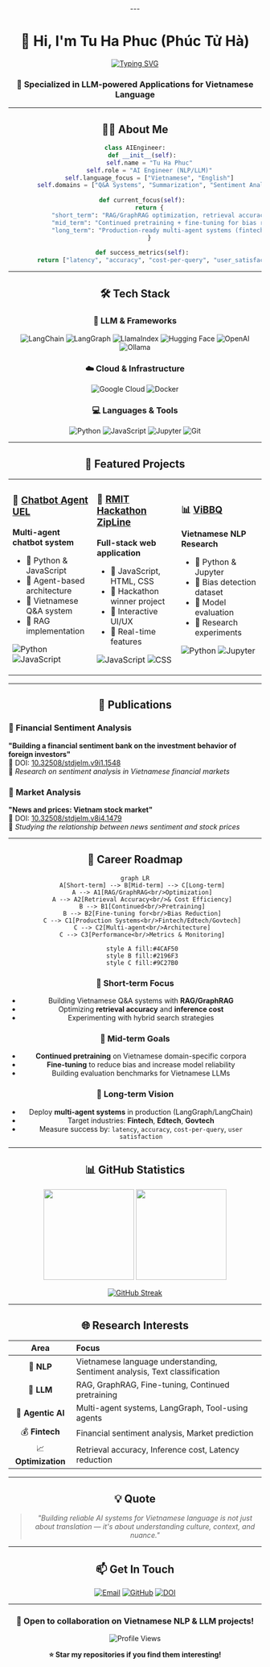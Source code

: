 <div align="center">
---

<div align="center">

# 👋 Hi, I'm Tu Ha Phuc (Phúc Tử Hà)

[![Typing SVG](https://readme-typing-svg.demolab.com?font=Fira+Code&weight=600&size=28&pause=1000&color=2E9EF7&center=true&vCenter=true&width=800&lines=AI+Engineer+(NLP+%2B+LLM+%2B+Agentic);Vietnamese+NLP+Specialist;Building+RAG+%26+Multi-Agent+Systems;Fine-tuning+%26+Continued+Pretraining)](https://git.io/typing-svg)

### 🚀 Specialized in LLM-powered Applications for Vietnamese Language

</div>

---

## 👨‍💻 About Me

```python
class AIEngineer:
    def __init__(self):
        self.name = "Tu Ha Phuc"
        self.role = "AI Engineer (NLP/LLM)"
        self.language_focus = ["Vietnamese", "English"]
        self.domains = ["Q&A Systems", "Summarization", "Sentiment Analysis", "Agentic AI"]
        
    def current_focus(self):
        return {
            "short_term": "RAG/GraphRAG optimization, retrieval accuracy & cost efficiency",
            "mid_term": "Continued pretraining + fine-tuning for bias reduction",
            "long_term": "Production-ready multi-agent systems (fintech/edtech/govtech)"
        }
    
    def success_metrics(self):
        return ["latency", "accuracy", "cost-per-query", "user_satisfaction"]
```

---

## 🛠️ Tech Stack

### 🤖 LLM & Frameworks
![LangChain](https://img.shields.io/badge/LangChain-121212?style=for-the-badge&logo=chainlink&logoColor=white)
![LangGraph](https://img.shields.io/badge/LangGraph-FF6B6B?style=for-the-badge&logo=graph&logoColor=white)
![LlamaIndex](https://img.shields.io/badge/LlamaIndex-8B5CF6?style=for-the-badge&logo=llama&logoColor=white)
![Hugging Face](https://img.shields.io/badge/HuggingFace-FFD21E?style=for-the-badge&logo=huggingface&logoColor=black)
![OpenAI](https://img.shields.io/badge/OpenAI-412991?style=for-the-badge&logo=openai&logoColor=white)
![Ollama](https://img.shields.io/badge/Ollama-000000?style=for-the-badge&logo=ollama&logoColor=white)

### ☁️ Cloud & Infrastructure
![Google Cloud](https://img.shields.io/badge/Google_Cloud-4285F4?style=for-the-badge&logo=google-cloud&logoColor=white)
![Docker](https://img.shields.io/badge/Docker-2496ED?style=for-the-badge&logo=docker&logoColor=white)

### 💻 Languages & Tools
![Python](https://img.shields.io/badge/Python-3776AB?style=for-the-badge&logo=python&logoColor=white)
![JavaScript](https://img.shields.io/badge/JavaScript-F7DF1E?style=for-the-badge&logo=javascript&logoColor=black)
![Jupyter](https://img.shields.io/badge/Jupyter-F37626?style=for-the-badge&logo=jupyter&logoColor=white)
![Git](https://img.shields.io/badge/Git-F05032?style=for-the-badge&logo=git&logoColor=white)

---

## 🌟 Featured Projects

<table>
<tr>
<td width="33%">

### 🤖 [Chatbot Agent UEL](https://github.com/TuHaPhuc/chatbot_agent_uel)
**Multi-agent chatbot system**
- 🔹 Python & JavaScript
- 🔹 Agent-based architecture
- 🔹 Vietnamese Q&A system
- 🔹 RAG implementation

![Python](https://img.shields.io/badge/Python-34%25-blue)
![JavaScript](https://img.shields.io/badge/JavaScript-37.4%25-yellow)

</td>
<td width="33%">

### 🎯 [RMIT Hackathon ZipLine](https://github.com/TuHaPhuc/RMIT-Hackathon2025-ZipLine)
**Full-stack web application**
- 🔹 JavaScript, HTML, CSS
- 🔹 Hackathon winner project
- 🔹 Interactive UI/UX
- 🔹 Real-time features

![JavaScript](https://img.shields.io/badge/JavaScript-47.3%25-yellow)
![CSS](https://img.shields.io/badge/CSS-28.2%25-blue)

</td>
<td width="33%">

### 📊 [ViBBQ](https://github.com/TuHaPhuc/ViBBQ)
**Vietnamese NLP Research**
- 🔹 Python & Jupyter
- 🔹 Bias detection dataset
- 🔹 Model evaluation
- 🔹 Research experiments

![Python](https://img.shields.io/badge/Python-94.3%25-blue)
![Jupyter](https://img.shields.io/badge/Jupyter-5.7%25-orange)

</td>
</tr>
</table>

---

## 📝 Publications

<div align="left">

### 📄 Financial Sentiment Analysis
**"Building a financial sentiment bank on the investment behavior of foreign investors"**  
📌 DOI: [10.32508/stdjelm.v9i1.1548](https://doi.org/10.32508/stdjelm.v9i1.1548)  
🔬 *Research on sentiment analysis in Vietnamese financial markets*

### 📄 Market Analysis
**"News and prices: Vietnam stock market"**  
📌 DOI: [10.32508/stdjelm.v8i4.1479](https://doi.org/10.32508/stdjelm.v8i4.1479)  
🔬 *Studying the relationship between news sentiment and stock prices*

</div>

---

## 🎯 Career Roadmap

```mermaid
graph LR
    A[Short-term] --> B[Mid-term] --> C[Long-term]
    A --> A1[RAG/GraphRAG<br/>Optimization]
    A --> A2[Retrieval Accuracy<br/>& Cost Efficiency]
    B --> B1[Continued<br/>Pretraining]
    B --> B2[Fine-tuning for<br/>Bias Reduction]
    C --> C1[Production Systems<br/>Fintech/Edtech/Govtech]
    C --> C2[Multi-agent<br/>Architecture]
    C --> C3[Performance<br/>Metrics & Monitoring]
    
    style A fill:#4CAF50
    style B fill:#2196F3
    style C fill:#9C27B0
```

### 🔹 Short-term Focus
- Building Vietnamese Q&A systems with **RAG/GraphRAG**
- Optimizing **retrieval accuracy** and **inference cost**
- Experimenting with hybrid search strategies

### 🔹 Mid-term Goals
- **Continued pretraining** on Vietnamese domain-specific corpora
- **Fine-tuning** to reduce bias and increase model reliability
- Building evaluation benchmarks for Vietnamese LLMs

### 🔹 Long-term Vision
- Deploy **multi-agent systems** in production (LangGraph/LangChain)
- Target industries: **Fintech**, **Edtech**, **Govtech**
- Measure success by: `latency`, `accuracy`, `cost-per-query`, `user satisfaction`

---

## 📊 GitHub Statistics

<div align="center">

<img height="180em" src="https://github-readme-stats.vercel.app/api?username=TuHaPhuc&show_icons=true&theme=tokyonight&include_all_commits=true&count_private=true"/>
<img height="180em" src="https://github-readme-stats.vercel.app/api/top-langs/?username=TuHaPhuc&layout=compact&langs_count=8&theme=tokyonight"/>

</div>

<div align="center">

[![GitHub Streak](https://github-readme-streak-stats.herokuapp.com/?user=TuHaPhuc&theme=tokyonight)](https://git.io/streak-stats)

</div>

---

## 🌐 Research Interests

<div align="center">

| Area | Focus |
|:----:|:------|
| 🧠 **NLP** | Vietnamese language understanding, Sentiment analysis, Text classification |
| 🤖 **LLM** | RAG, GraphRAG, Fine-tuning, Continued pretraining |
| 🔗 **Agentic AI** | Multi-agent systems, LangGraph, Tool-using agents |
| 💰 **Fintech** | Financial sentiment analysis, Market prediction |
| 📈 **Optimization** | Retrieval accuracy, Inference cost, Latency reduction |

</div>

---

## 💡 Quote

> *"Building reliable AI systems for Vietnamese language is not just about translation — it's about understanding culture, context, and nuance."*

---

## 📫 Get In Touch

<div align="center">

[![Email](https://img.shields.io/badge/Email-tuhaphuc04%40gmail.com-D14836?style=for-the-badge&logo=gmail&logoColor=white)](mailto:tuhaphuc04@gmail.com)
[![GitHub](https://img.shields.io/badge/GitHub-TuHaPhuc-181717?style=for-the-badge&logo=github&logoColor=white)](https://github.com/TuHaPhuc)
[![DOI](https://img.shields.io/badge/Research-Publications-blue?style=for-the-badge&logo=doi&logoColor=white)](https://doi.org/10.32508/stdjelm.v9i1.1548)

</div>

---

<div align="center">

### 🚀 Open to collaboration on Vietnamese NLP & LLM projects!

![Profile Views](https://komarev.com/ghpvc/?username=TuHaPhuc&color=blue&style=for-the-badge)

**⭐ Star my repositories if you find them interesting!**

</div>
